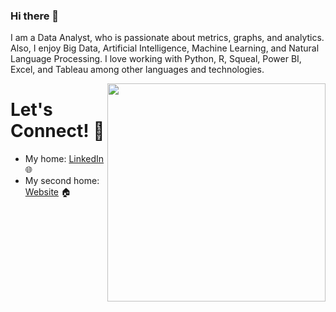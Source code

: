 ### Hi there 👋

I am a Data Analyst, who is passionate about metrics, 
graphs, and analytics.
Also, I enjoy Big Data, Artificial 
Intelligence, Machine Learning, and 
Natural Language Processing.
I love working with Python, R, Squeal,
Power BI, Excel, and Tableau among other 
languages and technologies.

<a href="https://github.com/NurcanCetinbas/NurcanCetinbas/blob/d04b83cf2422e9efe8eff0f6340ee48fe13078aa/Screen%20Shot%202023-01-05%20at%203.58.07%20PM.png"><img align="right" width="349" height="auto" src="https://github.com/NurcanCetinbas/NurcanCetinbas/blob/d04b83cf2422e9efe8eff0f6340ee48fe13078aa/Screen%20Shot%202023-01-05%20at%203.58.07%20PM.png"></a>

# Let's Connect! 🤝

- My home: <a href="https://www.linkedin.com/in/nurcan-cetinbas-28790984/">LinkedIn</a> 🌐
- My second home: <a href="https://github.com/NurcanCetinbas">Website</a>  🏠 

